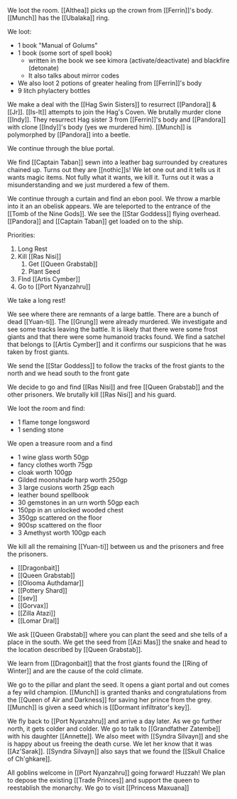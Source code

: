 We loot the room. [[Althea]] picks up the crown from [[Ferrin]]'s body. [[Munch]] has the [[Ubalaka]] ring.

We loot:
- 1 book "Manual of Golums"
- 1 book (some sort of spell book)
	- written in the book we see kimora (activate/deactivate) and blackfire (detonate)
	- It also talks about mirror codes
- We also loot 2 potions of greater healing from [[Ferrin]]'s body
- 9 litch phylactery bottles

We make a deal with the [[Hag Swin Sisters]] to resurrect [[Pandora]] & [[Jr]]. [[Is-It]] attempts to join the Hag's Coven. We brutally murder clone [[Indy]]. They resurrect Hag sister 3 from [[Ferrin]]'s body and [[Pandora]] with clone [[Indy]]'s body (yes we murdered him). [[Munch]] is polymorphed by [[Pandora]] into a beetle.

We continue through the blue portal.

We find [[Captain Taban]] sewn into a leather bag surrounded by creatures chained up. Turns out they are [[nothic]]s! We let one out and it tells us it wants magic items. Not fully what it wants, we kill it. Turns out it was a misunderstanding and we just murdered a few of them.

We continue through a curtain and find an ebon pool. We throw a marble into it an an obelisk appears. We are teleported to the entrance of the [[Tomb of the Nine Gods]]. We see the [[Star Goddess]] flying overhead. [[Pandora]] and [[Captain Taban]] get loaded on to the ship.

Priorities:
1. Long Rest
2. Kill [[Ras Nisi]]
	1. Get [[Queen Grabstab]]
	2. Plant Seed
3. FInd [[Artis Cymber]]
4. Go to [[Port Nyanzahru]]

We take a long rest!

We see where there are remnants of a large battle. There are a bunch of dead [[Yuan-ti]]. The [[Grung]] were already murdered. We investigate and see some tracks leaving the battle. It is likely that there were some frost giants and that there were some humanoid tracks found. We find a satchel that belongs to [[Artis Cymber]] and it confirms our suspicions that he was taken by frost giants.

We send the [[Star Goddess]] to follow the tracks of the frost giants to the north and we head south to the front gate

We decide to go and find [[Ras Nisi]] and free [[Queen Grabstab]] and the other prisoners. We brutally kill [[Ras Nisi]] and his guard.

We loot the room and find:
- 1 flame tonge longsword
- 1 sending stone

We open a treasure room and a find
- 1 wine glass worth 50gp
- fancy clothes worth 75gp
- cloak worth 100gp
- Gilded moonshade harp worth 250gp
- 3 large cusions worth 25gp each
- leather bound spellbook
- 30 gemstones in an urn worth 50gp each
- 150pp in an unlocked wooded chest
- 350gp scattered on the floor
- 900sp scattered on the floor
- 3 Amethyst worth 100gp each

We kill all the remaining [[Yuan-ti]] between us and the prisoners and free the prisoners.

- [[Dragonbait]]
- [[Queen Grabstab]]
- [[Olooma Authdamar]]
- [[Pottery Shard]]
- [[sev]]
- [[Gorvax]]
- [[Zilla Atazi]]
- [[Lomar Dral]]

We ask [[Queen Grabstab]] where you can plant the seed and she tells of a place in the south. We get the seed from [[Azi Mas]] the snake and head to the location described by [[Queen Grabstab]].

We learn from [[Dragonbait]] that the frost giants found the [[Ring of Winter]] and are the cause of the cold climate.

We go to the pillar and plant the seed. It opens a giant portal and out comes a fey wild champion. [[Munch]] is granted thanks and congratulations from the [[Queen of Air and Darkness]] for saving her prince from the grey. [[Munch]] is given a seed which is [[Dormant infiltrator's key]].

We fly back to [[Port Nyanzahru]] and arrive a day later. As we go further north, it gets colder and colder. We go to talk to [[Grandfather Zatembe]] with his daughter [[Annette]]. We also meet with [[Syndra Silvayn]] and she is happy about us freeing the death curse. We let her know that it was [[Az'Sarak]]. [[Syndra Silvayn]] also says that we found the [[Skull Chalice of Ch'ghkare]].

All goblins welcome in [[Port Nyanzahru]] going forward! Huzzah! We plan to depose the existing [[Trade Princes]] and support the queen to reestablish the monarchy. We go to visit [[Princess Maxuana]]